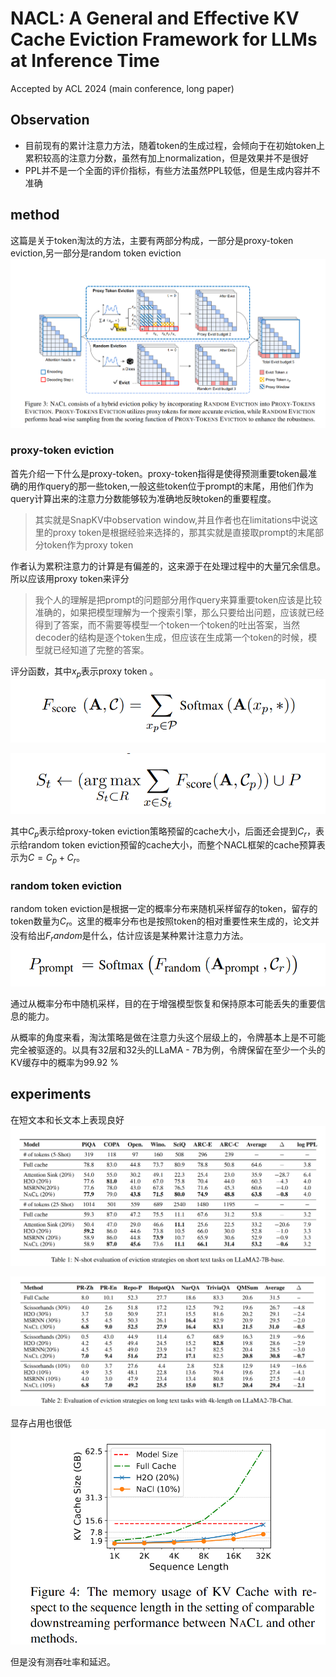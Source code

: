 # NACL: A General and Effective KV Cache Eviction Framework for LLMs at Inference Time
Accepted by ACL 2024 (main conference, long paper)

## Observation
* 目前现有的累计注意力方法，随着token的生成过程，会倾向于在初始token上累积较高的注意力分数，虽然有加上normalization，但是效果并不是很好
* PPL并不是一个全面的评价指标，有些方法虽然PPL较低，但是生成内容并不准确

## method
这篇是关于token淘汰的方法，主要有两部分构成，一部分是proxy-token eviction,另一部分是random token eviction
![alt text](image-1.png)

### proxy-token eviction
首先介绍一下什么是proxy-token。proxy-token指得是使得预测重要token最准确的用作query的那一些token,一般这些token位于prompt的末尾，用他们作为query计算出来的注意力分数能够较为准确地反映token的重要程度。
> 其实就是SnapKV中observation window,并且作者也在limitations中说这里的proxy token是根据经验来选择的，那其实就是直接取prompt的末尾部分token作为proxy token

作者认为累积注意力的计算是有偏差的，这来源于在处理过程中的大量冗余信息。所以应该用proxy token来评分
> 我个人的理解是把prompt的问题部分用作query来算重要token应该是比较准确的，如果把模型理解为一个搜索引擎，那么只要给出问题，应该就已经得到了答案，而不需要等模型一个token一个token的吐出答案，当然decoder的结构是逐个token生成，但应该在生成第一个token的时候，模型就已经知道了完整的答案。

评分函数，其中$x_p$表示proxy token 。
![alt text](image.png)

![alt text](image-2.png)

其中$C_p$表示给proxy-token eviction策略预留的cache大小，后面还会提到$C_r$，表示给random token eviction预留的cache大小，而整个NACL框架的cache预算表示为$C=C_p+C_r$。

### random token eviction
random token eviction是根据一定的概率分布来随机采样留存的token，留存的token数量为$C_r$。这里的概率分布也是按照token的相对重要性来生成的，论文并没有给出$F_random$是什么，估计应该是某种累计注意力方法。
![alt text](image-3.png)

通过从概率分布中随机采样，目的在于增强模型恢复和保持原本可能丢失的重要信息的能力。

从概率的角度来看，淘汰策略是做在注意力头这个层级上的，令牌基本上是不可能完全被驱逐的。以具有32层和32头的LLaMA - 7B为例，令牌保留在至少一个头的KV缓存中的概率为99.92 %

## experiments
在短文本和长文本上表现良好
![alt text](image-4.png)

![alt text](image-5.png)

显存占用也很低
![alt text](image-6.png)

但是没有测吞吐率和延迟。